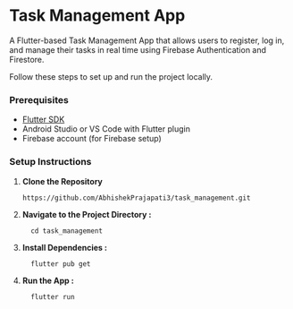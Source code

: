 #  Task Management App

A Flutter-based Task Management App that allows users to register, log in, and manage their tasks in real time using Firebase Authentication and Firestore.



Follow these steps to set up and run the project locally.

### Prerequisites

- [Flutter SDK](https://flutter.dev/docs/get-started/install)
- Android Studio or VS Code with Flutter plugin
- Firebase account (for Firebase setup)



### Setup Instructions
 1. **Clone the Repository**

      ```
      https://github.com/AbhishekPrajapati3/task_management.git
      ```
 2. **Navigate to the Project Directory :**

     ```
       cd task_management
     ```
3.  **Install Dependencies :**
   
    ```
      flutter pub get
    ```


4. **Run the App :**
     
     ```
       flutter run
     ```



